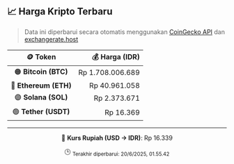 

<!-- HARGA_KRIPTO -->
## 📈 Harga Kripto Terbaru

> Data ini diperbarui secara otomatis menggunakan [CoinGecko API](https://www.coingecko.com/) dan [exchangerate.host](https://exchangerate.host/)

<div align="center">

| 🪙 Token | 💰 Harga (IDR) |
|:------:|---------------:|
| 🟠 **Bitcoin (BTC)**   | Rp 1.708.006.689 |
| 🔵 **Ethereum (ETH)**  | Rp 40.961.058 |
| 🟣 **Solana (SOL)**    | Rp 2.373.671 |
| 🟢 **Tether (USDT)**   | Rp 16.369 |

---

💱 **Kurs Rupiah (USD → IDR)**: Rp 16.339

🕒 <sub>Terakhir diperbarui: 20/6/2025, 01.55.42</sub>

</div>
<!-- /HARGA_KRIPTO -->